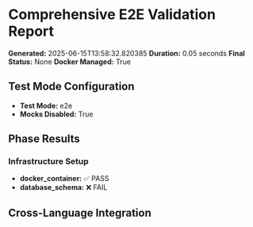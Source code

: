 # Comprehensive E2E Validation Report

**Generated:** 2025-06-15T13:58:32.820385
**Duration:** 0.05 seconds
**Final Status:** None
**Docker Managed:** True

## Test Mode Configuration

- **Test Mode:** e2e
- **Mocks Disabled:** True

## Phase Results

### Infrastructure Setup

- **docker_container:** ✅ PASS
- **database_schema:** ❌ FAIL

## Cross-Language Integration

